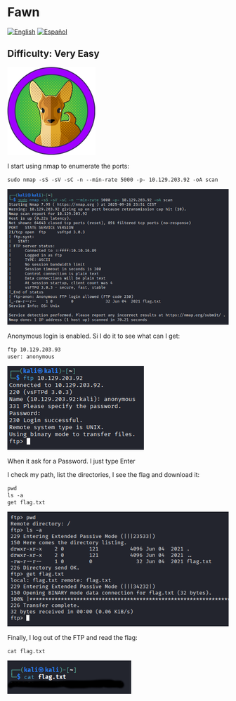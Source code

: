 # Fawn
[![English](https://img.shields.io/badge/English-blue.svg)](README.md) [![Español](https://img.shields.io/badge/Español-green.svg)](README.es.md)

## Difficulty: Very Easy

<img src="img/logo.png" alt="Alt Text" width="200">

I start using nmap to enumerate the ports:

```
sudo nmap -sS -sV -sC -n --min-rate 5000 -p- 10.129.203.92 -oA scan
```

![nmap](img/1.png)

Anonymous login is enabled. Si I do it to see what can I get:

```
ftp 10.129.203.93
user: anonymous
```

![login FTP](img/2.png)

When it ask for a Password. I just type Enter

I check my path, list the directories, I see the flag and download it:

```
pwd
ls -a
get flag.txt
```

![Obtener la Flag](img/3.png)

Finally, I log out of the FTP and read the flag:

```
cat flag.txt
```

![flag](img/4.png)